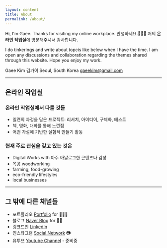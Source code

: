 ```yaml
---
layout: content
title: About
permalink: /about/
---
```


Hi, I'm Gaee.
Thanks for visiting my online workplace.
안녕하세요.👩🏻‍🏭 
저의 **온라인 작업실**에 방문해주셔서 감사합니다. 

I do tinkerings and write about topcis like below when I have the time. 
I am open any discussions and collaboration regarding the themes shared through this website.
Hope you enjoy my work.


Gaee Kim 김가이
Seoul, South Korea
[gaeekim@gmail.com]()

----

## 온라인 작업실
### 온라인 작업실에서 다룰 것들
- 일련의 과정을 담은 프로젝트: 리서치, 아이디어, 구체화, 테스트
- 책, 영화, 대화를 통해 느낀점
- 어떤 가설에 기반한 실험적 만들기 활동

### 현재 주로 관심을 갖고 있는 것은
- Digital Works with 아주 아날로그한 콘텐츠나 감성
- 목공 woodworking
- farming, food-growing
- eco-friendly lifestyles
- local businesses

----

## 그 밖에 다른 채널들

- 포트폴리오 [Portfolio](https://gaeekim.myportfolio.com/work) for 👩🏻‍💻
- 블로그 [Naver Blog](https://blog.naver.com/gili_kim) for 💃🏻
- 링크드인 [LinkedIn](https://www.linkedin.com/in/gaeekim/)
- 인스타그램 [Social Network](https://www.instagram.com/gaeekim/) 📷
- 유투브 [Youtube Channel]() - 준비중

